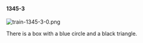 #### 1345-3
![train-1345-3-0.png](https://github.com/lil-lab/nlvr/raw/master/nlvr/train/images/64/train-1345-3-0.png "train-1345-3-0.png")

There is a box with a blue circle and a black triangle.